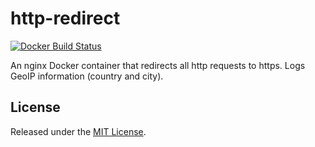 # http-redirect

[![Docker Build Status](https://img.shields.io/docker/build/datacite/http-redirect.svg)](https://hub.docker.com/r/datacite/http-redirect/)

An nginx Docker container that redirects all http requests to https. Logs GeoIP information (country and city).

## License
Released under the [MIT License](https://github.com/datacite/http-redirect/blob/master/LICENSE).

